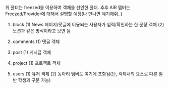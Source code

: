 위 폴더는 freezed를 이용하여 객체를 선언한 폴더. 추후 AIR 멤버는 Freezed/Provider에 대해서 설명할 예정(나 만나면 얘기해줘..)

1. block
(1) News 페이지/댓글에 이용되는 사용자가 입력/확인하는 한 문장 객체
(2) 노션과 같은 방식이라고 보면 됨

2. comments
(1) 댓글 객체

3. post
(1) 게시글 객체

4. project
(1) 프로젝트 객체

5. users
(1) 유저 객체
(2) 동아리 멤버도 여기에 포함됨(단, 객체내의 요소로 다른 일반 학생과 구분 가능)